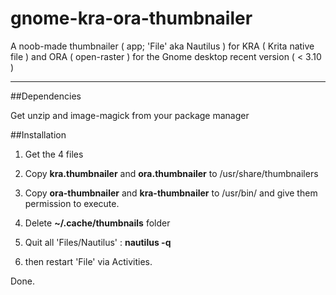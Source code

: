gnome-kra-ora-thumbnailer
=========================

A noob-made thumbnailer ( app; 'File' aka Nautilus ) for KRA ( Krita native file ) and ORA ( open-raster ) for the Gnome desktop recent version ( &lt; 3.10 )   

___

##Dependencies

Get unzip and image-magick from your package manager

##Installation
1. Get the 4 files

2. Copy **kra.thumbnailer** and **ora.thumbnailer** to /usr/share/thumbnailers

3. Copy **ora-thumbnailer** and **kra-thumbnailer** to /usr/bin/ and give them permission to execute. 

4. Delete **~/.cache/thumbnails** folder 

5. Quit all 'Files/Nautilus' : **nautilus -q**

6. then restart 'File' via Activities.

Done.

